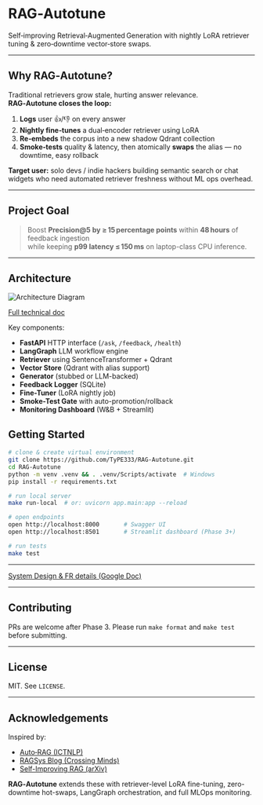 # RAG‑Autotune   
Self‑improving Retrieval‑Augmented Generation with nightly LoRA retriever tuning & zero‑downtime vector‑store swaps.

---

## Why RAG‑Autotune?

Traditional retrievers grow stale, hurting answer relevance.  
**RAG‑Autotune closes the loop:**

1. **Logs** user 👍/👎 on every answer  
2. **Nightly fine‑tunes** a dual‑encoder retriever using LoRA  
3. **Re‑embeds** the corpus into a new shadow Qdrant collection  
4. **Smoke‑tests** quality & latency, then atomically **swaps** the alias — no downtime, easy rollback

**Target user:** solo devs / indie hackers building semantic search or chat widgets who need automated retriever freshness without ML ops overhead.

---

## Project Goal

> Boost **Precision@5 by ≥ 15 percentage points** within **48 hours** of feedback ingestion  
> while keeping **p99 latency ≤ 150 ms** on laptop-class CPU inference.

---

## Architecture

![Architecture Diagram](https://github.com/user-attachments/assets/bdab7446-ad54-472a-9e7e-61834efadf20)

[Full technical doc](https://docs.google.com/document/d/18SFZ9XuLBKdqYlIcdq99bkPmqZKkrWld9A9WuPLw1ys/edit?usp=sharing)

Key components:
- **FastAPI** HTTP interface (`/ask`, `/feedback`, `/health`)
- **LangGraph** LLM workflow engine
- **Retriever** using SentenceTransformer + Qdrant
- **Vector Store** (Qdrant with alias support)
- **Generator** (stubbed or LLM-backed)
- **Feedback Logger** (SQLite)
- **Fine-Tuner** (LoRA nightly job)
- **Smoke-Test Gate** with auto-promotion/rollback
- **Monitoring Dashboard** (W&B + Streamlit)


## Getting Started

```bash
# clone & create virtual environment
git clone https://github.com/TyPE333/RAG-Autotune.git
cd RAG-Autotune
python -m venv .venv && . .venv/Scripts/activate  # Windows
pip install -r requirements.txt
````

```bash
# run local server
make run-local  # or: uvicorn app.main:app --reload
```

```bash
# open endpoints
open http://localhost:8000       # Swagger UI
open http://localhost:8501       # Streamlit dashboard (Phase 3+)
```

```bash
# run tests
make test
```

---

[System Design & FR details (Google Doc)](https://docs.google.com/document/d/18SFZ9XuLBKdqYlIcdq99bkPmqZKkrWld9A9WuPLw1ys/edit?usp=sharing)

---

## Contributing

PRs are welcome after Phase 3. Please run `make format` and `make test` before submitting.

---

## License

MIT. See `LICENSE`.

---

## Acknowledgements

Inspired by:

* [Auto‑RAG (ICTNLP)](https://github.com/ictnlp/Auto-RAG)
* [RAGSys Blog (Crossing Minds)](https://www.crossingminds.com/blog/closing-the-loop-real-time-self-improvement-for-llms-with-rag)
* [Self-Improving RAG (arXiv)](https://arxiv.org/abs/2410.17952)

**RAG‑Autotune** extends these with retriever-level LoRA fine-tuning, zero-downtime hot-swaps, LangGraph orchestration, and full MLOps monitoring.

```
